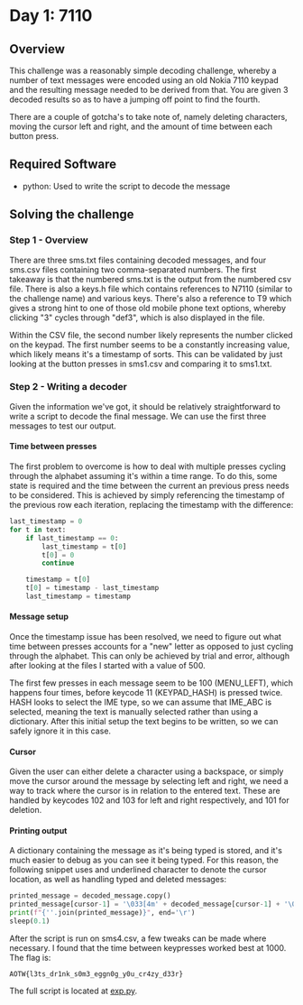 # Day 1: 7110

## Overview

This challenge was a reasonably simple decoding challenge, whereby a number of 
text messages were encoded using an old Nokia 7110 keypad and the resulting
message needed to be derived from that. You are given 3 decoded results so as
to have a jumping off point to find the fourth.

There are a couple of gotcha's to take note of, namely deleting characters, 
moving the cursor left and right, and the amount of time between each button
press.

## Required Software

* python: Used to write the script to decode the message

## Solving the challenge

### Step 1 - Overview

There are three sms.txt files containing decoded messages, and four sms.csv 
files containing two comma-separated numbers. The first takeaway is that
the numbered sms.txt is the output from the numbered csv file. There is also
a keys.h file which contains references to N7110 (similar to the challenge
name) and various keys. There's also a reference to T9 which gives a strong
hint to one of those old mobile phone text options, whereby clicking "3" cycles
through "def3", which is also displayed in the file.

Within the CSV file, the second number likely represents the number clicked on 
the keypad. The first number seems to be a constantly increasing value, which
likely means it's a timestamp of sorts. This can be validated by just looking
at the button presses in sms1.csv and comparing it to sms1.txt.

### Step 2 - Writing a decoder

Given the information we've got, it should be relatively straightforward to 
write a script to decode the final message. We can use the first three messages
to test our output.

#### Time between presses

The first problem to overcome is how to deal with multiple presses cycling 
through the alphabet assuming it's within a time range. To do this, some state 
is required and the time between the current an previous press needs to be
considered. This is achieved by simply referencing the timestamp of the 
previous row each iteration, replacing the timestamp with the difference:

```python
last_timestamp = 0
for t in text:
    if last_timestamp == 0:
        last_timestamp = t[0]
        t[0] = 0
        continue

    timestamp = t[0]
    t[0] = timestamp - last_timestamp
    last_timestamp = timestamp
```

#### Message setup

Once the timestamp issue has been resolved, we need to figure out what time
between presses accounts for a "new" letter as opposed to just cycling through
the alphabet. This can only be achieved by trial and error, although after
looking at the files I started with a value of 500.

The first few presses in each message seem to be 100 (MENU_LEFT), which happens
four times, before keycode 11 (KEYPAD_HASH) is pressed twice. HASH looks to 
select the IME type, so we can assume that IME_ABC is selected, meaning the
text is manually selected rather than using a dictionary. After this initial
setup the text begins to be written, so we can safely ignore it in this case.

#### Cursor

Given the user can either delete a character using a backspace, or simply move
the cursor around the message by selecting left and right, we need a way to 
track where the cursor is in relation to the entered text. These are handled by
keycodes 102 and 103 for left and right respectively, and 101 for deletion.

#### Printing output

A dictionary containing the message as it's being typed is stored, and it's 
much easier to debug as you can see it being typed. For this reason, the 
following snippet uses and underlined character to denote the cursor location, 
as well as handling typed and deleted messages:

```python
printed_message = decoded_message.copy()
printed_message[cursor-1] = '\033[4m' + decoded_message[cursor-1] + '\033[0m'
print(f"{''.join(printed_message)}", end='\r')
sleep(0.1)
```

After the script is run on sms4.csv, a few tweaks can be made where necessary.
I found that the time between keypresses worked best at 1000. The flag is:
```
AOTW{l3ts_dr1nk_s0m3_eggn0g_y0u_cr4zy_d33r}
```

The full script is located at [exp.py](exp.py).
